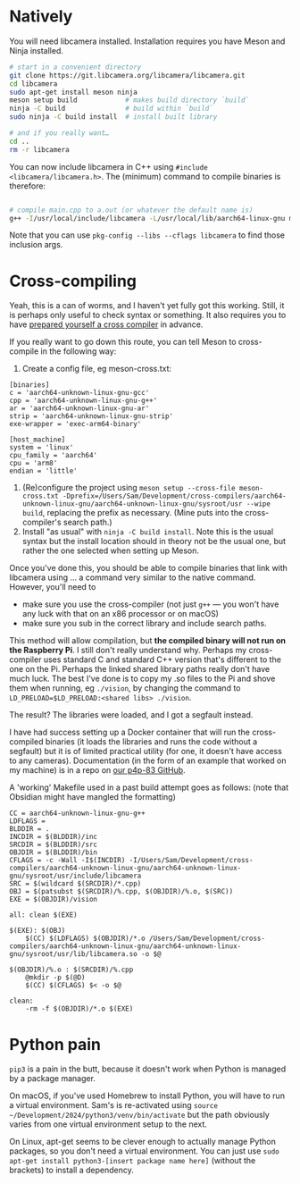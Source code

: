 # Natively

You will need libcamera installed. Installation requires you have Meson and Ninja installed.

```bash
# start in a convenient directory
git clone https://git.libcamera.org/libcamera/libcamera.git
cd libcamera
sudo apt-get install meson ninja
meson setup build            # makes build directory `build`
ninja -C build               # build within `build`
sudo ninja -C build install  # install built library

# and if you really want…
cd ..
rm -r libcamera
```

You can now include libcamera in C++ using `#include <libcamera/libcamera.h>`. The (minimum) command to compile binaries is therefore:

```bash

# compile main.cpp to a.out (or whatever the default name is)
g++ -I/usr/local/include/libcamera -L/usr/local/lib/aarch64-linux-gnu main.cpp -lcamera -lcamera-base

```

Note that you can use `pkg-config --libs --cflags libcamera` to find those inclusion args.

# Cross-compiling

Yeah, this is a can of worms, and I haven't yet fully got this working. Still, it is perhaps only useful to check syntax or something. It also requires you to have [prepared yourself a cross compiler](<Cross-compilation for RPi (eg from macOS)>) in advance.

If you really want to go down this route, you can tell Meson to cross-compile in the following way:

1. Create a config file, eg meson-cross.txt:

```
[binaries]
c = 'aarch64-unknown-linux-gnu-gcc'
cpp = 'aarch64-unknown-linux-gnu-g++'
ar = 'aarch64-unknown-linux-gnu-ar'
strip = 'aarch64-unknown-linux-gnu-strip'
exe-wrapper = 'exec-arm64-binary'

[host_machine]
system = 'linux'
cpu_family = 'aarch64'
cpu = 'arm8'
endian = 'little'
```

1. (Re)configure the project using `meson setup --cross-file meson-cross.txt -Dprefix=/Users/Sam/Development/cross-compilers/aarch64-unknown-linux-gnu/aarch64-unknown-linux-gnu/sysroot/usr --wipe build`, replacing the prefix as necessary. (Mine puts into the cross-compiler's search path.)
2. Install "as usual" with `ninja -C build install`. Note this is the usual syntax but the install location should in theory not be the usual one, but rather the one selected when setting up Meson.

Once you've done this, you should be able to compile binaries that link with libcamera using … a command very similar to the native command. However, you'll need to

- make sure you use the cross-compiler (not just `g++` — you won't have any luck with that on an x86 processor or on macOS)
- make sure you sub in the correct library and include search paths.

This method will allow compilation, but **the compiled binary will not run on the Raspberry Pi**. I still don't really understand why. Perhaps my cross-compiler uses standard C and standard C++ version that's different to the one on the Pi. Perhaps the linked shared library paths really don't have much luck. The best I've done is to copy my .so files to the Pi and shove them when running, eg `./vision`, by changing the command to `LD_PRELOAD=$LD_PRELOAD:<shared libs> ./vision`.

The result? The libraries were loaded, and I got a segfault instead.

I have had success setting up a Docker container that will run the cross-compiled binaries (it loads the libraries and runs the code without a segfault) but it is of limited practical utility (for one, it doesn't have access to any cameras). Documentation (in the form of an example that worked on my machine) is in a repo on [our p4p-83 GitHub](https://github.com/p4p-83/exec-arm64-with-docker).

A 'working' Makefile used in a past build attempt goes as follows: (note that Obsidian might have mangled the formatting)

```make
CC = aarch64-unknown-linux-gnu-g++
LDFLAGS =
BLDDIR = .
INCDIR = $(BLDDIR)/inc
SRCDIR = $(BLDDIR)/src
OBJDIR = $(BLDDIR)/bin
CFLAGS = -c -Wall -I$(INCDIR) -I/Users/Sam/Development/cross-compilers/aarch64-unknown-linux-gnu/aarch64-unknown-linux-gnu/sysroot/usr/include/libcamera
SRC = $(wildcard $(SRCDIR)/*.cpp)
OBJ = $(patsubst $(SRCDIR)/%.cpp, $(OBJDIR)/%.o, $(SRC))
EXE = $(OBJDIR)/vision

all: clean $(EXE)

$(EXE): $(OBJ)
	$(CC) $(LDFLAGS) $(OBJDIR)/*.o /Users/Sam/Development/cross-compilers/aarch64-unknown-linux-gnu/aarch64-unknown-linux-gnu/sysroot/usr/lib/libcamera.so -o $@

$(OBJDIR)/%.o : $(SRCDIR)/%.cpp
	@mkdir -p $(@D)
	$(CC) $(CFLAGS) $< -o $@

clean:
	-rm -f $(OBJDIR)/*.o $(EXE)
```

# Python pain

`pip3` is a pain in the butt, because it doesn't work when Python is managed by a package manager.

On macOS, if you've used Homebrew to install Python, you will have to run a virtual environment. Sam's is re-activated using `source ~/Development/2024/python3/venv/bin/activate` but the path obviously varies from one virtual environment setup to the next.

On Linux, apt-get seems to be clever enough to actually manage Python packages, so you don't need a virtual environment. You can just use `sudo apt-get install python3-[insert package name here]` (without the brackets) to install a dependency.
